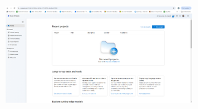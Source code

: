 ![Alt text](https://github.com/innovationlabOBS/gen-ai-introduction/blob/main/Images%20Files/Azure%20Prompt%20Flow/intro.png?raw=true "Intro")